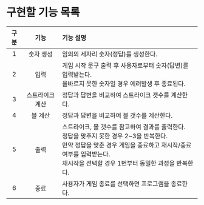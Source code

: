 # 구현할 기능 목록

| 구분  |    기능    | 기능 설명                                                                                                                                    |
|:---:|:--------:|:-----------------------------------------------------------------------------------------------------------------------------------------|
|  1  |  숫자 생성   | 임의의 세자리 숫자(정답)를 생성한다.                                                                                                                    |
|  2  |    입력    | 게임 시작 문구 출력 후 사용자로부터 숫자(답변)를 입력받는다.<br/>올바르지 못한 숫자일 경우 에러발생 후 종료된다.                                                                      |
|  3  | 스트라이크 계산 | 정답과 답변을 비교하여 스트라이크 갯수를 계산한다.                                                                                                             |
|  4  |   볼 계산   | 정답과 답변을 비교하여 볼 갯수를 계산한다.                                                                                                                 |
|  5  |    출력    | 스트라이크, 볼 갯수를 참고하여 결과를 출력한다.<br/>정답을 맞추지 못한 경우 2~3을 반복한다.<br/> 만약 정답을 맞춘 경우 게임을 종료하고 재시작/종료 여부를 입력받는다.<br/>재시작을 선택할 경우 1번부터 동일한 과정을 반복한다. |
|  6  |    종료    | 사용자가 게임 종료를 선택하면 프로그램을 종료한다.                                                                                                             |